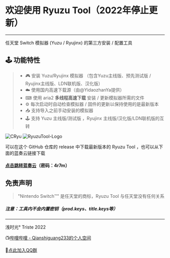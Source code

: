 # 欢迎使用 Ryuzu Tool（2022年停止更新）

------

任天堂 Switch 模拟器 (Yuzu / Ryujinx) 的第三方安装 / 配置工具

## 🕹️ 功能特性

> * 🎮 安装 Yuzu/Ryujinx 模拟器 （包含Yuzu主线版、预先测试版 / Ryujinx主线版、LDN联机版、汉化版）
> * ☁️ 使用国内高速下载源（由@YidaozhanYa提供）
> * ⌨ 使用 aria2 **多线程高速下载** 安装 / 更新模拟器所需的文件
> * ⚙️ 每次启动时自动检查模拟器 / 固件的更新以保持使用的是最新版本 
> * 📥 支持导入之前手动安装的模拟器
> * 🕹️ 支持 Yuzu 主线版/测试版 ，Ryujinx 主线版/汉化版/LDN联机版的互转

![CRyu](https://s3.bmp.ovh/imgs/2022/02/e579db97d4876a2f.png)
![RyuzuTool-Logo](https://s3.bmp.ovh/imgs/2022/02/1f7e3805734ccd41.png)

可以在这个 GitHub 仓库的 release 中下载最新版本的 Ryuzu Tool ，也可以从下面的蓝奏云链接下载

#### [点击跳转蓝奏云](https://qiantime.lanzouw.com/b020eimda)（密码：4r7m）

## 免责声明
>  "Nintendo Switch™" 是任天堂的商标，Ryuzu Tool 与任天堂没有任何关系

##### 注意：工具内不会内置密钥（prod.keys、title.keys等）
------

浅时光° Triste 2022

📺[哔哩哔哩 - Qianshiguang233的个人空间](https://space.bilibili.com/1650726013)

🐧[点此加入QQ群](https://qm.qq.com/cgi-bin/qm/qr?k=CYpbVCqv2xdQaRck4IMIuzsZHPYEtN5-&jump_from=webapi)
